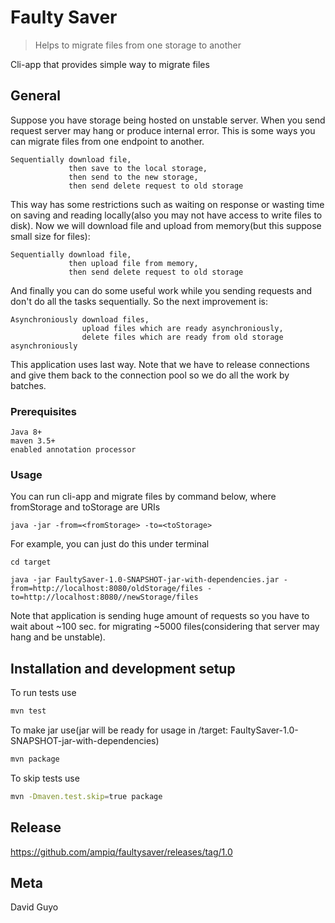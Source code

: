 # Faulty Saver
> Helps to migrate files from one storage to another


Cli-app that provides simple way to migrate files

## General

Suppose you have storage being hosted on unstable server. When you send request server may hang or produce internal error. This is some ways you can migrate files from one endpoint to another.
```
Sequentially download file,
             then save to the local storage, 
             then send to the new storage,
             then send delete request to old storage 
```   
This way has some restrictions such as waiting on response or wasting time on saving and reading locally(also you may not have access to write files to disk). Now we will download file and upload from memory(but this suppose small size for files):
```
Sequentially download file,
             then upload file from memory, 
             then send delete request to old storage 
```   
And finally you can do some useful work while you sending requests and don't do all the tasks sequentially.
So the next improvement is:
```
Asynchroniously download files,
                upload files which are ready asynchroniously,
                delete files which are ready from old storage asynchroniously 
```   

This application uses last way. Note that we have to release connections and give them back to the connection pool so we do all the work by batches. 
### Prerequisites

```
Java 8+
maven 3.5+
enabled annotation processor
```

### Usage

You can run cli-app and migrate files by command below, where fromStorage and toStorage are URIs 

```
java -jar -from=<fromStorage> -to=<toStorage>
```

For example, you can just do this under terminal 

```
cd target

java -jar FaultySaver-1.0-SNAPSHOT-jar-with-dependencies.jar -from=http://localhost:8080/oldStorage/files -to=http://localhost:8080//newStorage/files
```

Note that application is sending huge amount of requests so you have to wait about ~100 sec. for migrating ~5000 files(considering that server may hang and be unstable).


## Installation and development setup

To run tests use

```sh
mvn test
```

To make jar use(jar will be ready for usage in /target: FaultySaver-1.0-SNAPSHOT-jar-with-dependencies)

```sh
mvn package
```

To skip tests use

```sh
mvn -Dmaven.test.skip=true package
```

## Release

https://github.com/ampiq/faultysaver/releases/tag/1.0

## Meta

David Guyo 
